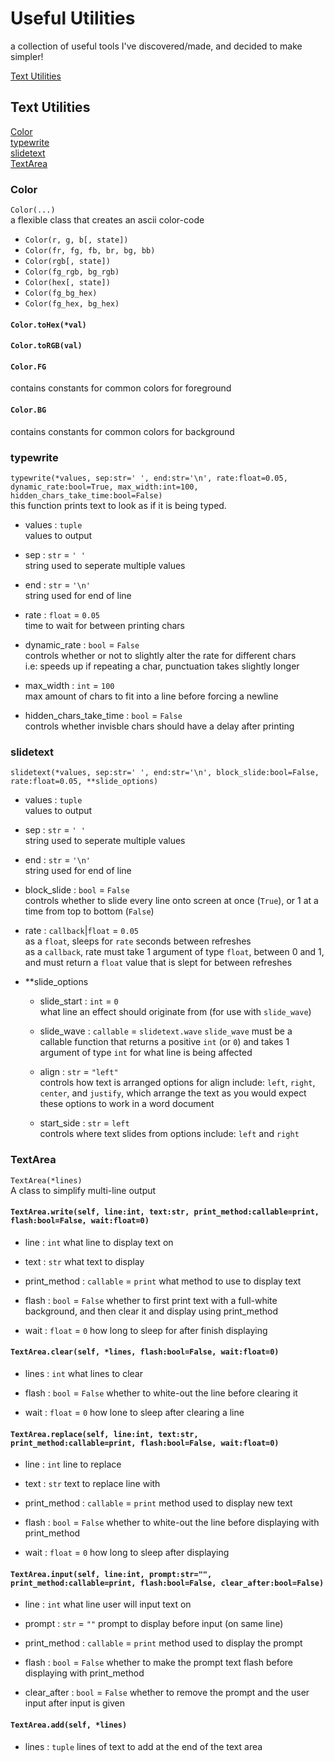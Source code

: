 # Useful Utilities
a collection of useful tools I've discovered/made, and decided to make simpler!  

[Text Utilities](#text-utilities)  

## Text Utilities

[Color](#color)  
[typewrite](#typewrite)  
[slidetext](#slidetext)  
[TextArea](#textarea)  


### Color
`Color(...)`  
a flexible class that creates an ascii color-code  
- `Color(r, g, b[, state])`
- `Color(fr, fg, fb, br, bg, bb)`
- `Color(rgb[, state])`
- `Color(fg_rgb, bg_rgb)`
- `Color(hex[, state])`
- `Color(fg_bg_hex)`
- `Color(fg_hex, bg_hex)`

#### `Color.toHex(*val)`

#### `Color.toRGB(val)`

#### `Color.FG`
contains constants for common colors for foreground
#### `Color.BG`
contains constants for common colors for background


### typewrite
`typewrite(*values, sep:str=' ', end:str='\n', rate:float=0.05, dynamic_rate:bool=True, max_width:int=100, hidden_chars_take_time:bool=False)`  
this function prints text to look as if it is being typed.

* values : `tuple`  
values to output

* sep : `str` = `' '`  
string used to seperate multiple values

* end : `str` = `'\n'`  
string used for end of line

* rate : `float` = `0.05`  
time to wait for between printing chars

* dynamic_rate : `bool` = `False`  
controls whether or not to slightly alter the rate for different chars  
i.e: speeds up if repeating a char, punctuation takes slightly longer

* max_width : `int` = `100`  
max amount of chars to fit into a line before forcing a newline

* hidden_chars_take_time : `bool` = `False`  
controls whether invisble chars should have a delay after printing


### slidetext
`slidetext(*values, sep:str=' ', end:str='\n', block_slide:bool=False, rate:float=0.05, **slide_options)`  
* values : `tuple`  
values to output

* sep : `str` = `' '`  
string used to seperate multiple values

* end : `str` = `'\n'`  
string used for end of line

* block_slide : `bool` = `False`  
controls whether to slide every line onto screen at once (`True`), or 1 at a time from top to bottom (`False`)  

* rate : `callback`|`float` = `0.05`  
as a `float`, sleeps for `rate` seconds between refreshes  
as a `callback`, rate must take 1 argument of type `float`, between 0 and 1, and must return a `float` value that is slept for between refreshes  

* \*\*slide_options  
  - slide_start : `int` = `0`  
  what line an effect should originate from (for use with `slide_wave`)  

  - slide_wave  : `callable` = `slidetext.wave`
  `slide_wave` must be a callable function that returns a positive `int` (or `0`) and takes 1 argument of type `int` for what line is being affected  
  
  - align : `str` = `"left"`  
  controls how text is arranged
  options for align include: `left`, `right`, `center`, and `justify`, which arrange the text as you would expect these options to work in a word document  
  
  - start_side : `str` = `left`  
  controls where text slides from
  options include: `left` and `right`

### TextArea
`TextArea(*lines)`  
A class to simplify multi-line output

#### `TextArea.write(self, line:int, text:str, print_method:callable=print, flash:bool=False, wait:float=0)`
* line : `int`
what line to display text on

* text : `str`
what text to display

* print_method : `callable` = `print`
what method to use to display text

* flash : `bool` = `False`
whether to first print text with a full-white background, and then clear it and display using print_method

* wait : `float` = `0`
how long to sleep for after finish displaying


#### `TextArea.clear(self, *lines, flash:bool=False, wait:float=0)`
* lines : `int`
what lines to clear

* flash : `bool` = `False`
whether to white-out the line before clearing it

* wait : `float` = `0`
how lone to sleep after clearing a line


#### `TextArea.replace(self, line:int, text:str, print_method:callable=print, flash:bool=False, wait:float=0)`
* line : `int`
line to replace

* text : `str`
text to replace line with

* print_method : `callable` = `print`
method used to display new text

* flash : `bool` = `False`
whether to white-out the line before displaying with print_method

* wait : `float` = `0`
how long to sleep after displaying


#### `TextArea.input(self, line:int, prompt:str="", print_method:callable=print, flash:bool=False, clear_after:bool=False)`
* line : `int`
what line user will input text on

* prompt : `str` = `""`
prompt to display before input (on same line)

* print_method : `callable` = `print`
method used to display the prompt

* flash : `bool` = `False`
whether to make the prompt text flash before displaying with print_method

* clear_after : `bool` = `False`
whether to remove the prompt and the user input after input is given


#### `TextArea.add(self, *lines)`
* lines : `tuple`
lines of text to add at the end of the text area








